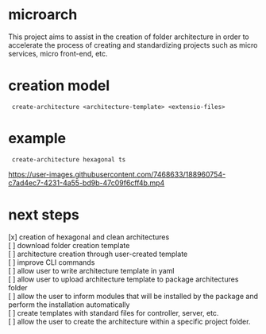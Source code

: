# microarch
This project aims to assist in the creation of folder architecture in order to accelerate the process of creating and standardizing projects such as micro services, micro front-end, etc.

# creation model
```
 create-architecture <architecture-template> <extensio-files>
```

# example
```
 create-architecture hexagonal ts
```


https://user-images.githubusercontent.com/7468633/188960754-c7ad4ec7-4231-4a55-bd9b-47c09f6cff4b.mp4



# next steps

[x] creation of hexagonal and clean architectures <br>
[ ] download folder creation template<br>
[ ] architecture creation through user-created template<br>
[ ] improve CLI commands<br>
[ ] allow user to write architecture template in yaml<br>
[ ] allow user to upload architecture template to package architectures folder<br>
[ ] allow the user to inform modules that will be installed by the package and perform the installation automatically<br>
[ ] create templates with standard files for controller, server, etc.<br>
[ ] allow the user to create the architecture within a specific project folder.<br>
